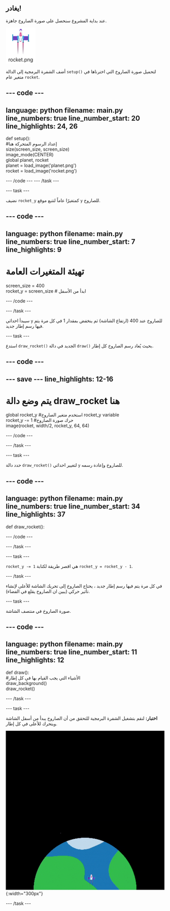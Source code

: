 ## يغادر!

عند بداية المشروع سنحصل على صورة الصاروخ جاهزة.

![Image of the rocket in the code editor image gallery.](images/rocket_image.png)

أضف الشفرة البرمجية إلى الدالة `setup()` لتحميل صورة الصاروخ التي اخترناها في متغير عام `rocket`.

<div class="c-project-code">

--- code ---
---
language: python filename: main.py line_numbers: true line_number_start: 20
line_highlights: 24, 26
---

def setup():   
#إعداد الرسوم المتحركة هنا   
size(screen_size, screen_size)   
image_mode(CENTER)   
global planet, rocket   
planet = load_image('planet.png')    
rocket = load_image('rocket.png')

--- /code --- --- /task ---

--- task ---

نضيف `rocket_y` كمتغيرًا عاماً لتتبع موقع `y` للصاروخ.

--- code ---
---
language: python filename: main.py line_numbers: true line_number_start: 7
line_highlights: 9
---

# تهيئة المتغيرات العامة
screen_size = 400    
rocket_y = screen_size # ابدأ من الأسفل

--- /code ---

--- /task ---


سيبدأ احداثي `y` للصاروخ عند 400 (ارتفاع الشاشة) ثم ينخفض بمقدار 1 في كل مرة يتم فيها رسم إطار جديد.


--- task ---

استدع `draw_rocket()` الجديد في دالة `draw()` بحيث يُعاد رسم الصاروخ كل إطار.

--- code ---
---
--- save ---
line_highlights: 12-16
---

# يتم وضع دالة draw_rocket هنا
global rocket_y #استخدم متغير الصاروخ rocket_y variable    
rocket_y -= 1 #حرك صورة الصاروخ    
image(rocket, width/2, rocket_y, 64, 64)


--- /code ---

--- /task ---

--- task ---

حدد دالة `draw_rocket()` لتغيير احداثي `y` للصاروخ وإعادة رسمه.

--- code ---
---
language: python filename: main.py line_numbers: true line_number_start: 34
line_highlights: 37
---

def draw_rocket():


--- /code ---

--- /task ---

--- task ---

`rocket_y -= 1` هي اقصر طريقة لكتابة `rocket_y = rocket_y - 1`.


--- /task ---


في كل مرة يتم فيها رسم إطار جديد ، يحتاج الصاروخ إلى تحريك الشاشة للأعلى لإنشاء تأثير حركي (يبين ان الصاروخ يقلع في الفضاء).


--- task ---

صورة الصاروخ في منتصف الشاشة.

--- code ---
---
language: python filename: main.py line_numbers: true line_number_start: 11
line_highlights: 12
---

def draw():   
#الأشياء التي يجب القيام بها في كل إطار   
draw_background()   
draw_rocket()

--- /task ---


--- task ---

**اختبار:** لنقم بتشغيل الشفرة البرمجية للتحقق من أن الصاروخ يبدأ من أسفل الشاشة ويتحرك للأعلى في كل إطار.


![![صاروخ يطير بسرعة ثابتة من أسفل إلى أعلى الشاشة.](images/fly.gif){:width="300px"}](images/fly.gif){:width="300px"}

--- /task ---